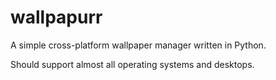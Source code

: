 # wallpapurr

A simple cross-platform wallpaper manager written in Python.

Should support almost all operating systems and desktops.